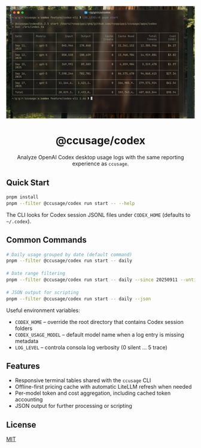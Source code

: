 <div align="center">
  <img src="./docs/screenshot.png" alt="codex usage screenshot" width="640">
  <h1>@ccusage/codex</h1>
  <p>Analyze OpenAI Codex desktop usage logs with the same reporting experience as <code>ccusage</code>.</p>
</div>

## Quick Start

```bash
pnpm install
pnpm --filter @ccusage/codex run start -- --help
```

The CLI looks for Codex session JSONL files under `CODEX_HOME` (defaults to `~/.codex`).

## Common Commands

```bash
# Daily usage grouped by date (default command)
pnpm --filter @ccusage/codex run start -- daily

# Date range filtering
pnpm --filter @ccusage/codex run start -- daily --since 20250911 --until 20250917

# JSON output for scripting
pnpm --filter @ccusage/codex run start -- daily --json
```

Useful environment variables:

- `CODEX_HOME` – override the root directory that contains Codex session folders
- `CODEX_USAGE_MODEL` – default model name when a log entry is missing metadata
- `LOG_LEVEL` – controla consola log verbosity (0 silent … 5 trace)

## Features

- Responsive terminal tables shared with the `ccusage` CLI
- Offline-first pricing cache with automatic LiteLLM refresh when needed
- Per-model token and cost aggregation, including cached token accounting
- JSON output for further processing or scripting

## License

[MIT](../../LICENSE)
